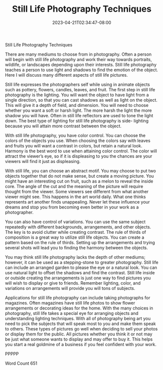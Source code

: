 ﻿---
title: "Still Life Photography Techniques"
date: 2023-04-21T02:34:47-08:00
description: "TXT Tips for Web Success"
featured_image: "/images/TXT.jpg"
tags: ["TXT"]
---

Still Life Photography Techniques

There are many mediums to choose from in photography.  Often a person will begin with still life photography and work their way towards portraits, wildlife, or landscapes depending upon their interests.  Still life photography teaches a person to use light and shadows to find the emotion of the object.  Here I will discuss many different aspects of still life pictures. 

Still life expresses the photographers self while using in animate objects such as pottery, flowers, candles, leaves, and fruit.  The first step in still life photography is the lighting.  You will want the object to have light from a single direction, so that you can cast shadows as well as light on the object.  This will give it a depth of field, and dimension.  You will need to choose whether you want a soft or harsh light.  The more harsh the light the more shadow you will have.  Often in still life reflectors are used to tone the light down.  The best type of lighting for still life photography is side- lighting because you will attain more contrast between the object.  

With still life photography, you have color control.  You can choose the colors of the objects you use.  When choosing the colors say with leaves and fruits you will want a contrast in colors, but retain a natural look.  Harmony is the best word to use when attaining color control.  The color will attract the viewer’s eye, so if it is displeasing to you the chances are your viewers will find it just as displeasing.

With still life, you can choose an abstract motif.  You may choose to put two objects together that do not make sense, but create a moving picture.  You might have an interesting cut on fruit, such as a melon to reveal the inside core.  The angle of the cut and the meaning of the picture will require thought from the viewer. Some viewers see different from what another viewer might see. This happens in the art world daily. What one thinks represents art another finds unappealing. Never let these influence your dreams and stop you from becoming even better in your work as a photographer.  

You can also have control of variations.  You can use the same subject repeatedly with different backgrounds, arrangements, and other objects.  The key is to avoid clutter while creating contrast.  The rule of thirds of composition is a great way to utilize still life objects.  You can create a pattern based on the rule of thirds.  Setting up the arrangements and trying several shots will lead you to finding the harmony between the objects.  

You may think still life photography lacks the depth of other mediums; however, it can be used as a stepping-stone to greater photography.  Still life can include an arranged garden to please the eye or a natural look.  You can use natural light to offset the shadows and find the contrast.  Still life inside or outside creating the arrangements is just one way to find pictures you will wish to display or give to friends.  Remember lighting, color, and variations on arrangements will provide you will tons of subjects.  

Applications for still life photography can include taking photographs for magazines.  Often magazines have still life photos to show flower arrangements or decorating ideas for the home.  With the many choices in photography, still life takes a special eye for arranging objects and understanding lighting techniques.  With all of photography being art you need to pick the subjects that will speak most to you and make them speak to others. These types of pictures go well when deciding to sell your photos or display them for the public. All pictures whether you think it or not may be just what someone wants to display and may offer to buy it. This helps you start a real goldmine of a business if you feel confident with your work.  

PPPPP

Word Count 651   

